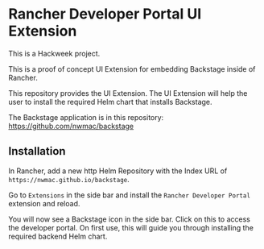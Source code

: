 # Rancher Developer Portal UI Extension

This is a Hackweek project.

This is a proof of concept UI Extension for embedding Backstage inside of Rancher.

This repository provides the UI Extension. The UI Extension will help the user to install
the required Helm chart that installs Backstage.

The Backstage application is in this repository: https://github.com/nwmac/backstage

## Installation

In Rancher, add a new http Helm Repository with the Index URL of `https://nwmac.github.io/backstage`.

Go to `Extensions` in the side bar and install the `Rancher Developer Portal` extension and reload.

You will now see a Backstage icon in the side bar. Click on this to access the developer portal. On first use, this will
guide you through installing the required backend Helm chart.



